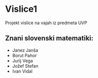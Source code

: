 # Vislice1
Projekt vislice na vajah iz predmeta UVP


## Znani slovenski matematiki:

- Janez Janša
- Borut Pahor
- Jurij Vega
- Jožef Stefan
- Ivan Vidal
